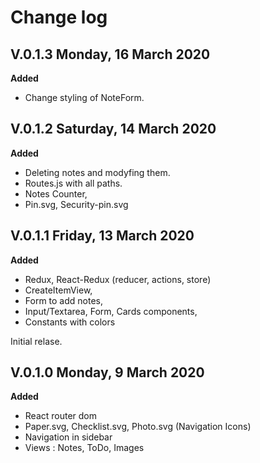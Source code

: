 # Change log

## V.0.1.3 Monday, 16 March 2020

**Added**

- Change styling of NoteForm.

## V.0.1.2 Saturday, 14 March 2020

**Added**

- Deleting notes and modyfing them.
- Routes.js with all paths.
- Notes Counter,
- Pin.svg, Security-pin.svg

## V.0.1.1 Friday, 13 March 2020

**Added**

- Redux, React-Redux (reducer, actions, store)
- CreateItemView,
- Form to add notes,
- Input/Textarea, Form, Cards components,
- Constants with colors

Initial relase.

## V.0.1.0 Monday, 9 March 2020

**Added**

- React router dom
- Paper.svg, Checklist.svg, Photo.svg (Navigation Icons)
- Navigation in sidebar
- Views : Notes, ToDo, Images
